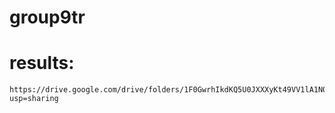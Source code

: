 # group9tr
# results:
    https://drive.google.com/drive/folders/1F0GwrhIkdKQ5U0JXXXyKt49VV1lA1NOu?usp=sharing
